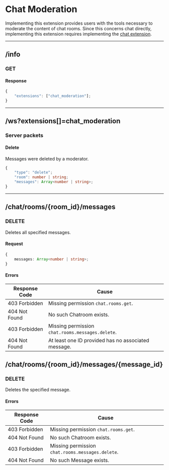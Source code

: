 Chat Moderation
===============
Implementing this extension provides users with the tools necessary to moderate the content of chat rooms.
Since this concerns chat directly, implementing this extension requires implementing the [chat extension](./chat.md).

--------------------------------------------------------------------------------

## /info
### GET
#### Response
```typescript
{
	"extensions": ["chat_moderation"];
}
```

--------------------------------------------------------------------------------

## /ws?extensions[]=chat_moderation
### Server packets
#### Delete
Messages were deleted by a moderator.
```typescript
{
	"type": "delete";
	"room": number | string;
	"messages": Array<number | string>;
}
```
--------------------------------------------------------------------------------

## /chat/rooms/{room_id}/messages
### DELETE
Deletes all specified messages.
#### Request
```typescript
{
	messages: Array<number | string>;
}
```
#### Errors
| Response Code | Cause                                               |
|---------------|-----------------------------------------------------|
| 403 Forbidden | Missing permission `chat.rooms.get`.                |
| 404 Not Found | No such Chatroom exists.                            |
| 403 Forbidden | Missing permission `chat.rooms.messages.delete`.    |
| 404 Not Found | At least one ID provided has no associated message. |


## /chat/rooms/{room_id}/messages/{message_id}
### DELETE
Deletes the specified message.
#### Errors
| Response Code | Cause                                            |
|---------------|--------------------------------------------------|
| 403 Forbidden | Missing permission `chat.rooms.get`.             |
| 404 Not Found | No such Chatroom exists.                         |
| 403 Forbidden | Missing permission `chat.rooms.messages.delete`. |
| 404 Not Found | No such Message exists.                          |
